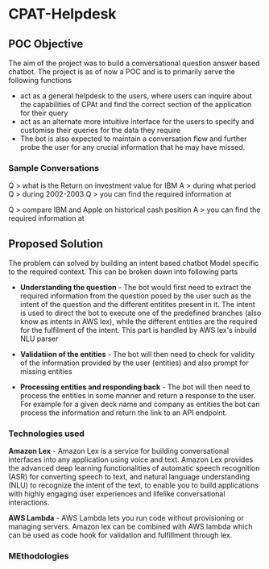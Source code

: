 # CPAT-Helpdesk

## POC Objective 

The aim of the project was to build a conversational question answer based chatbot. The project is as of now a POC and is to primarily serve the following functions
* act as a general helpdesk to the users, where users can inquire about the capabilities of CPAt and find the correct section of the application for their query       
* act as an alternate more intuitive interface for the users to specify and customise their queries for the data they require
* The bot is also expected to maintain a conversation flow and further probe the user for any crucial information that he may have missed.

### Sample Conversations 
Q > what is the Return on investment value for IBM 
A > during what period
Q > during 2002-2003
Q > you can find the required information at <LINK>

Q > compare IBM and Apple on historical cash position
A > you can find the required information at <LINK>


## Proposed Solution 

The problem can solved by building an intent based chatbot Model specific to the required context.
This can be broken down into following parts

* **Understanding the question** - The bot would first need to extract the required information from the question posed by the user such as the intent of the question and the different entitites present in it. The intent is used to direct the bot to execute one of the predefined branches (also know as intents in AWS lex), while the different entities are the required for the fulfilment of the intent. This part is handled by AWS lex's inbuild NLU parser 

* **Validatiion of the entities** - The bot will then need to check for validity of the information provided by the user (entities) and also prompt for missing entities

* **Processing entities and responding back** - The bot will then need to process the entities in some manner and return a response to the user. For example for a given deck name and company as entities the bot can process the information and return the link to an API endpoint.

### Technologies used

**Amazon Lex** - Amazon Lex is a service for building conversational interfaces into any application using voice and text. Amazon Lex provides the advanced deep learning functionalities of automatic speech recognition (ASR) for converting speech to text, and natural language understanding (NLU) to recognize the intent of the text, to enable you to build applications with highly engaging user experiences and lifelike conversational interactions.

**AWS Lambda** - AWS Lambda lets you run code without provisioning or managing servers. Amazon lex can be combined with AWS lambda which can be used as code hook for validation and fulfillment through lex. 

### MEthodologies 